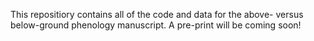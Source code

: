 This repositiory contains all of the code and data for the above- versus below-ground phenology manuscript. A pre-print will be coming soon!
